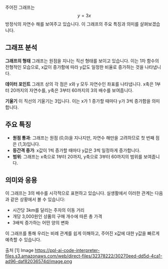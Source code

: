 주어진 그래프는 $$y = 3x$$ 방정식의 자연수 해를 보여주고 있습니다. 이 그래프의 주요 특징과 의미를 살펴보겠습니다.

## 그래프 분석

**그래프의 형태**
그래프는 원점을 지나는 직선 형태를 보이고 있습니다. 이는 1차 함수의 전형적인 모습으로, x값이 증가함에 따라 y값도 일정한 비율로 증가하는 것을 나타냅니다.

**데이터 포인트**
그래프 상의 각 점은 x와 y 모두 자연수인 좌표를 나타냅니다. x축은 1부터 20까지의 자연수를, y축은 3부터 60까지의 3의 배수를 보여줍니다.

**기울기**
이 직선의 기울기는 3입니다. 이는 x가 1 증가할 때마다 y가 3씩 증가함을 의미합니다.

## 주요 특징

- **원점 통과**: 그래프는 원점 (0,0)을 지나지만, 자연수 해만을 고려하므로 첫 번째 점은 (1,3)입니다.
- **등간격 증가**: x값이 1씩 증가할 때마다 y값은 3씩 일정하게 증가합니다.
- **범위**: 그래프는 x축으로 1부터 20까지, y축으로 3부터 60까지의 범위를 보여줍니다.

## 의미와 응용

이 그래프는 3의 배수를 시각적으로 표현하고 있습니다. 실생활에서 이러한 관계는 다음과 같은 상황에서 볼 수 있습니다:

- 시간당 3km를 달리는 주자의 이동 거리
- 개당 3,000원인 상품의 구매 개수에 따른 총 가격
- 3배씩 증가하는 어떤 양의 변화

이 그래프를 통해 우리는 비례 관계를 쉽게 이해하고, 주어진 x값에 대한 y값을 빠르게 예측할 수 있습니다.

출처
[1] Image https://ppl-ai-code-interpreter-files.s3.amazonaws.com/web/direct-files/32378222/30270eed-dd5d-4ca1-ad96-daf82036574d/image.png
